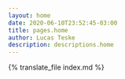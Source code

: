 ```yaml
---
layout: home
date: 2020-06-10T23:52:45-03:00
title: pages.home
author: Lucas Teske
description: descriptions.home
---
```


{% translate_file index.md %}

